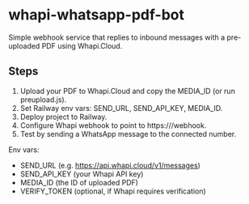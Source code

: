 # whapi-whatsapp-pdf-bot

Simple webhook service that replies to inbound messages with a pre-uploaded PDF using Whapi.Cloud.

## Steps

1. Upload your PDF to Whapi.Cloud and copy the MEDIA_ID (or run preupload.js).
2. Set Railway env vars: SEND_URL, SEND_API_KEY, MEDIA_ID.
3. Deploy project to Railway.
4. Configure Whapi webhook to point to https://<your-railway-domain>/webhook.
5. Test by sending a WhatsApp message to the connected number.

Env vars:
- SEND_URL (e.g. https://api.whapi.cloud/v1/messages)
- SEND_API_KEY (your Whapi API key)
- MEDIA_ID (the ID of uploaded PDF)
- VERIFY_TOKEN (optional, if Whapi requires verification)
